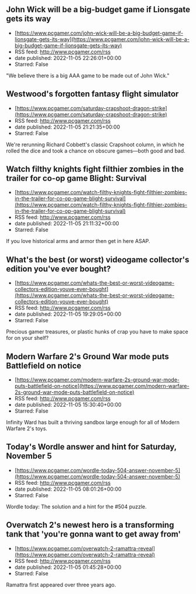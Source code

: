 ## John Wick will be a big-budget game if Lionsgate gets its way
 - [https://www.pcgamer.com/john-wick-will-be-a-big-budget-game-if-lionsgate-gets-its-way](https://www.pcgamer.com/john-wick-will-be-a-big-budget-game-if-lionsgate-gets-its-way)
 - RSS feed: http://www.pcgamer.com/rss
 - date published: 2022-11-05 22:26:01+00:00
 - Starred: False

"We believe there is a big AAA game to be made out of John Wick."

## Westwood's forgotten fantasy flight simulator
 - [https://www.pcgamer.com/saturday-crapshoot-dragon-strike](https://www.pcgamer.com/saturday-crapshoot-dragon-strike)
 - RSS feed: http://www.pcgamer.com/rss
 - date published: 2022-11-05 21:21:35+00:00
 - Starred: False

We're rerunning Richard Cobbett's classic Crapshoot column, in which he rolled the dice and took a chance on obscure games—both good and bad.

## Watch filthy knights fight filthier zombies in the trailer for co-op game Blight: Survival
 - [https://www.pcgamer.com/watch-filthy-knights-fight-filthier-zombies-in-the-trailer-for-co-op-game-blight-survival](https://www.pcgamer.com/watch-filthy-knights-fight-filthier-zombies-in-the-trailer-for-co-op-game-blight-survival)
 - RSS feed: http://www.pcgamer.com/rss
 - date published: 2022-11-05 21:11:32+00:00
 - Starred: False

If you love historical arms and armor then get in here ASAP.

## What's the best (or worst) videogame collector's edition you've ever bought?
 - [https://www.pcgamer.com/whats-the-best-or-worst-videogame-collectors-edition-youve-ever-bought](https://www.pcgamer.com/whats-the-best-or-worst-videogame-collectors-edition-youve-ever-bought)
 - RSS feed: http://www.pcgamer.com/rss
 - date published: 2022-11-05 19:29:05+00:00
 - Starred: False

Precious gamer treasures, or plastic hunks of crap you have to make space for on your shelf?

## Modern Warfare 2's Ground War mode puts Battlefield on notice
 - [https://www.pcgamer.com/modern-warfare-2s-ground-war-mode-puts-battlefield-on-notice](https://www.pcgamer.com/modern-warfare-2s-ground-war-mode-puts-battlefield-on-notice)
 - RSS feed: http://www.pcgamer.com/rss
 - date published: 2022-11-05 15:30:40+00:00
 - Starred: False

Infinity Ward has built a thriving sandbox large enough for all of Modern Warfare 2's toys.

## Today's Wordle answer and hint for Saturday, November 5
 - [https://www.pcgamer.com/wordle-today-504-answer-november-5](https://www.pcgamer.com/wordle-today-504-answer-november-5)
 - RSS feed: http://www.pcgamer.com/rss
 - date published: 2022-11-05 08:01:26+00:00
 - Starred: False

Wordle today: The solution and a hint for the #504 puzzle.

## Overwatch 2's newest hero is a transforming tank that 'you're gonna want to get away from'
 - [https://www.pcgamer.com/overwatch-2-ramattra-reveal](https://www.pcgamer.com/overwatch-2-ramattra-reveal)
 - RSS feed: http://www.pcgamer.com/rss
 - date published: 2022-11-05 01:45:28+00:00
 - Starred: False

Ramattra first appeared over three years ago.
